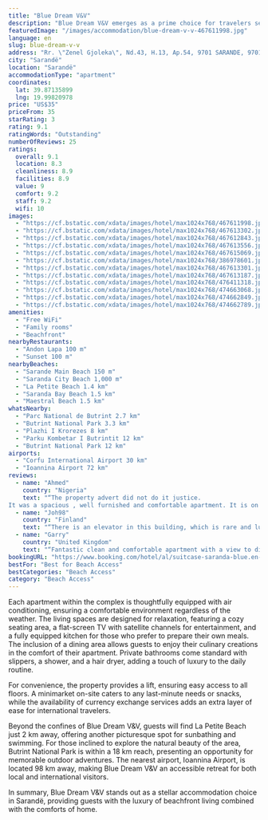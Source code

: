 ```yaml
---
title: "Blue Dream V&V"
description: "Blue Dream V&V emerges as a prime choice for travelers seeking the perfect blend of comfort and convenience in Sarandë."
featuredImage: "/images/accommodation/blue-dream-v-v-467611998.jpg"
language: en
slug: blue-dream-v-v
address: "Rr. \"Zenel Gjoleka\", Nd.43, H.13, Ap.54, 9701 SARANDE, 9701 Sarandë, Albania"
city: "Sarandë"
location: "Sarandë"
accommodationType: "apartment"
coordinates:
  lat: 39.87135899
  lng: 19.99820978
price: "US$35"
priceFrom: 35
starRating: 3
rating: 9.1
ratingWords: "Outstanding"
numberOfReviews: 25
ratings:
  overall: 9.1
  location: 8.3
  cleanliness: 8.9
  facilities: 8.9
  value: 9
  comfort: 9.2
  staff: 9.2
  wifi: 10
images:
  - "https://cf.bstatic.com/xdata/images/hotel/max1024x768/467611998.jpg?k=7320896d8dba2c47b725429e9b73286552ad480ec82b7dfafbd918d36f6896f2&o=&hp=1"
  - "https://cf.bstatic.com/xdata/images/hotel/max1024x768/467613302.jpg?k=41f07d87b63722214275b07be70abb769e2cb1d31d34116da48a4bcd3261c88f&o=&hp=1"
  - "https://cf.bstatic.com/xdata/images/hotel/max1024x768/467612843.jpg?k=ea11cef8e9727fe2ead1a15625a30b8594403282463d378a00592aea1d6c47fa&o=&hp=1"
  - "https://cf.bstatic.com/xdata/images/hotel/max1024x768/467613556.jpg?k=7af966643346bbd2f10bff63335b2b94aa31c9a84f51cf441cb4febc9ef3863c&o=&hp=1"
  - "https://cf.bstatic.com/xdata/images/hotel/max1024x768/467615069.jpg?k=9de2c30f514abd41601d9726624322d3aa938bc99960004c606f7676a060999e&o=&hp=1"
  - "https://cf.bstatic.com/xdata/images/hotel/max1024x768/386978601.jpg?k=740b4ce303e21910bd0a861abd0c9742fea0f386ae1c4d78e74060bdba70c22a&o=&hp=1"
  - "https://cf.bstatic.com/xdata/images/hotel/max1024x768/467613301.jpg?k=2e7e8d0513b4fa349c5ab2ad416adcb87e917ae96c8cd59fe978d7aafb368075&o=&hp=1"
  - "https://cf.bstatic.com/xdata/images/hotel/max1024x768/467613187.jpg?k=7b493c0cb4a367f20f2f74f3df319705675997f7556b75160e8cffd42144e8dc&o=&hp=1"
  - "https://cf.bstatic.com/xdata/images/hotel/max1024x768/476411318.jpg?k=940dd31605a78f5bbf3fc7dbe8004f437e4c4bac7a1165ad8578f436ffd2ea3e&o=&hp=1"
  - "https://cf.bstatic.com/xdata/images/hotel/max1024x768/474663068.jpg?k=372bbc8e02f6b295d55bb2387a73969e0e56d36e6f11def06f1e468e0883881d&o=&hp=1"
  - "https://cf.bstatic.com/xdata/images/hotel/max1024x768/474662849.jpg?k=faf7f19b171c07d9a43ffc315b349e8e9711567a4beb6d6b12d4f788f326f6a1&o=&hp=1"
  - "https://cf.bstatic.com/xdata/images/hotel/max1024x768/474662789.jpg?k=362b9a51e6d0c831682a8e8cb7318b1040c9a562876e7a0ab98b75c1e86505d9&o=&hp=1"
amenities:
  - "Free WiFi"
  - "Family rooms"
  - "Beachfront"
nearbyRestaurants:
  - "Andon Lapa 100 m"
  - "Sunset 100 m"
nearbyBeaches:
  - "Sarande Main Beach 150 m"
  - "Saranda City Beach 1,000 m"
  - "La Petite Beach 1.4 km"
  - "Saranda Bay Beach 1.5 km"
  - "Maestral Beach 1.5 km"
whatsNearby:
  - "Parc National de Butrint 2.7 km"
  - "Butrint National Park 3.3 km"
  - "Plazhi I Krorezes 8 km"
  - "Parku Kombetar I Butrintit 12 km"
  - "Butrint National Park 12 km"
airports:
  - "Corfu International Airport 30 km"
  - "Ioannina Airport 72 km"
reviews:
  - name: "Ahmed"
    country: "Nigeria"
    text: "“The property advert did not do it justice.
It was a spacious , well furnished and comfortable apartment. It is on the 9th floor so the balcony could give you both a splendid city view and some beach view. It's about 10 to 15 minutes walk from...”"
  - name: "Joh98"
    country: "Finland"
    text: "“There is an elevator in this building, which is rare and luxury in Saranda. Large enough apartment for one person. Balcony was spacious too.”"
  - name: "Garry"
    country: "United Kingdom"
    text: "“Fantastic clean and comfortable apartment with a view to die for,the hosts are wonderful warm and hospitable people and only 10 mins walk from the centre, book it and you will not disappointed!!”"
bookingURL: "https://www.booking.com/hotel/al/suitcase-saranda-blue.en-gb.html?aid=8035640"
bestFor: "Best for Beach Access"
bestCategories: "Beach Access"
category: "Beach Access"
---
```


Each apartment within the complex is thoughtfully equipped with air conditioning, ensuring a comfortable environment regardless of the weather. The living spaces are designed for relaxation, featuring a cozy seating area, a flat-screen TV with satellite channels for entertainment, and a fully equipped kitchen for those who prefer to prepare their own meals. The inclusion of a dining area allows guests to enjoy their culinary creations in the comfort of their apartment. Private bathrooms come standard with slippers, a shower, and a hair dryer, adding a touch of luxury to the daily routine.

For convenience, the property provides a lift, ensuring easy access to all floors. A minimarket on-site caters to any last-minute needs or snacks, while the availability of currency exchange services adds an extra layer of ease for international travelers.

Beyond the confines of Blue Dream V&V, guests will find La Petite Beach just 2 km away, offering another picturesque spot for sunbathing and swimming. For those inclined to explore the natural beauty of the area, Butrint National Park is within a 18 km reach, presenting an opportunity for memorable outdoor adventures. The nearest airport, Ioannina Airport, is located 98 km away, making Blue Dream V&V an accessible retreat for both local and international visitors.

In summary, Blue Dream V&V stands out as a stellar accommodation choice in Sarandë, providing guests with the luxury of beachfront living combined with the comforts of home.